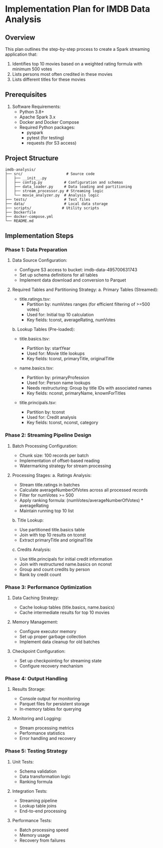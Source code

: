 # Implementation Plan for IMDB Data Analysis

## Overview
This plan outlines the step-by-step process to create a Spark streaming application that:
1. Identifies top 10 movies based on a weighted rating formula with minimum 500 votes
2. Lists persons most often credited in these movies
3. Lists different titles for these movies

## Prerequisites
1. Software Requirements:
   - Python 3.8+
   - Apache Spark 3.x
   - Docker and Docker Compose
   - Required Python packages:
     - pyspark
     - pytest (for testing)
     - requests (for S3 access)

## Project Structure
```
imdb-analysis/
├── src/                    # Source code
│   ├── __init__.py
│   ├── config.py          # Configuration and schemas
│   ├── data_loader.py     # Data loading and partitioning
│   ├── stream_processor.py # Streaming logic
│   └── movie_analyzer.py  # Analysis logic
├── tests/                 # Test files
├── data/                  # Local data storage
├── scripts/              # Utility scripts
├── Dockerfile
├── docker-compose.yml
└── README.md
```

## Implementation Steps

### Phase 1: Data Preparation

1. Data Source Configuration:
   - Configure S3 access to bucket: imdb-data-495700631743
   - Set up schema definitions for all tables
   - Implement data download and conversion to Parquet

2. Required Tables and Partitioning Strategy:
   a. Primary Tables (Streamed):
      - title.ratings.tsv:
        - Partition by: numVotes ranges (for efficient filtering of >=500 votes)
        - Used for: Initial top 10 calculation
        - Key fields: tconst, averageRating, numVotes

   b. Lookup Tables (Pre-loaded):
      - title.basics.tsv:
        - Partition by: startYear
        - Used for: Movie title lookups
        - Key fields: tconst, primaryTitle, originalTitle
      
      - name.basics.tsv:
        - Partition by: primaryProfession
        - Used for: Person name lookups
        - Needs restructuring: Group by title IDs with associated names
        - Key fields: nconst, primaryName, knownForTitles

      - title.principals.tsv:
        - Partition by: tconst
        - Used for: Credit analysis
        - Key fields: tconst, nconst, category

### Phase 2: Streaming Pipeline Design

1. Batch Processing Configuration:
   - Chunk size: 100 records per batch
   - Implementation of offset-based reading
   - Watermarking strategy for stream processing

2. Processing Stages:
   a. Ratings Analysis:
      - Stream title.ratings in batches
      - Calculate averageNumberOfVotes across all processed records
      - Filter for numVotes >= 500
      - Apply ranking formula: (numVotes/averageNumberOfVotes) * averageRating
      - Maintain running top 10 list

   b. Title Lookup:
      - Use partitioned title.basics table
      - Join with top 10 results on tconst
      - Extract primaryTitle and originalTitle

   c. Credits Analysis:
      - Use title.principals for initial credit information
      - Join with restructured name.basics on nconst
      - Group and count credits by person
      - Rank by credit count

### Phase 3: Performance Optimization

1. Data Caching Strategy:
   - Cache lookup tables (title.basics, name.basics)
   - Cache intermediate results for top 10 movies

2. Memory Management:
   - Configure executor memory
   - Set up proper garbage collection
   - Implement data cleanup for old batches

3. Checkpoint Configuration:
   - Set up checkpointing for streaming state
   - Configure recovery mechanism

### Phase 4: Output Handling

1. Results Storage:
   - Console output for monitoring
   - Parquet files for persistent storage
   - In-memory tables for querying

2. Monitoring and Logging:
   - Stream processing metrics
   - Performance statistics
   - Error handling and recovery

### Phase 5: Testing Strategy

1. Unit Tests:
   - Schema validation
   - Data transformation logic
   - Ranking formula

2. Integration Tests:
   - Streaming pipeline
   - Lookup table joins
   - End-to-end processing

3. Performance Tests:
   - Batch processing speed
   - Memory usage
   - Recovery from failures
